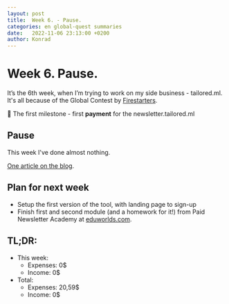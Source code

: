 ```yaml
---
layout: post
title:  Week 6. - Pause.
categories: en global-quest summaries
date:   2022-11-06 23:13:00 +0200
author: Konrad
---
```


# Week 6. Pause.

It’s the 6th week, when I’m trying to work on my side business - tailored.ml.
It's all because of the Global Contest by [Firestarters](https://transparentworld.pl/firestarters).

🎯 The first milestone - first **payment** for the newsletter.tailored.ml

## Pause

This week I've done almost nothing.

[One article on the blog](/blog/how-to-merge-jupyter-notebooks).


## Plan for next week
- Setup the first version of the tool, with landing page to sign-up
- Finish first and second module (and a homework for it!) from Paid Newsletter Academy at [eduworlds.com](https://eduworlds.com/).

## TL;DR:

- This week:
	- Expenses: 0$
	- Income: 0$
- Total:
	- Expenses: 20,59$
	- Income: 0$

[2]:	https://eduworlds.com/
